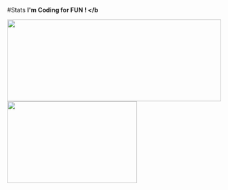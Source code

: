 #Stats
<b>I'm Coding for FUN ! </b

<img width="495" height="190" src="https://github-readme-stats-one-bice.vercel.app/api?username=Ryuuusuke&include_all_commits=true&show_icons=true&title_color=EB3678&text_color=EB3678&icon_color=EB3678&hide_border=true&bg_color=00000000"/> <img width="300" height="190" src="https://github-readme-stats.vercel.app/api/top-langs/?username=Ryuuusuke&layout=compact&size_weight=0.5&count_weight=0.5&langs_count=8&title_color=EB3678&text_color=EB3678&hide_border=true&bg_color=00000000"/>
<!--
**Ryuuusuke/Ryuuusuke** is a ✨ _special_ ✨ repository because its `README.md` (this file) appears on your GitHub profile.

Here are some ideas to get you started:

- 🔭 I’m currently working on ...
- 🌱 I’m currently learning ...
- 👯 I’m looking to collaborate on ...
- 🤔 I’m looking for help with ...
- 💬 Ask me about ...
- 📫 How to reach me: ...
- 😄 Pronouns: ...
- ⚡ Fun fact: ...
-->
